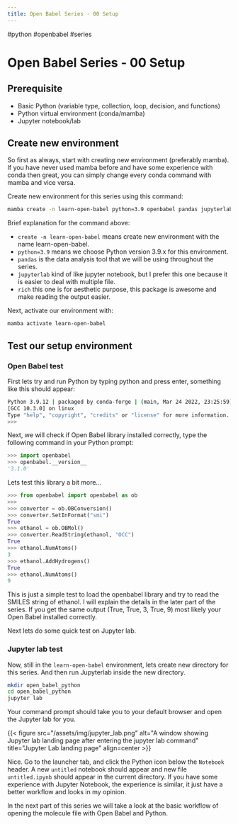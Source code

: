 ```yaml
---
title: Open Babel Series - 00 Setup
---
```


#python #openbabel #series

# Open Babel Series - 00 Setup

## Prerequisite

- Basic Python (variable type, collection, loop, decision, and functions)
- Python virtual environment (conda/mamba) 
- Jupyter notebook/lab

## Create new environment

So first as always, start with creating new environment (preferably mamba). If you have never used mamba before and have some experience with conda then great, you can simply change every conda command with mamba and vice versa.

Create new environment for this series using this command:

```bash
mamba create -n learn-open-babel python=3.9 openbabel pandas jupyterlab rich
```

Brief explanation for the command above:
- `create -n learn-open-babel` means create new environment with the name learn-open-babel.
- `python=3.9` means we choose Python version 3.9.x for this environment.
- `pandas` is the data analysis tool that we will be using throughout the series.
- `jupyterlab` kind of like jupyter notebook, but I prefer this one because it is easier to deal with multiple file.
- `rich` this one is for aesthetic purpose, this package is awesome and make reading the output easier.

Next, activate our environment with:

```bash
mamba activate learn-open-babel
```
## Test our setup environment

### Open Babel test

First lets try and run Python by typing python and press enter, something like this should appear:

```bash
Python 3.9.12 | packaged by conda-forge | (main, Mar 24 2022, 23:25:59)    
[GCC 10.3.0] on linux  
Type "help", "copyright", "credits" or "license" for more information.  
>>>
```

Next, we will check if Open Babel library installed correctly, type the following command in your Python prompt:

```python
>>> import openbabel  
>>> openbabel.__version__  
'3.1.0'
```

Lets test this library a bit more…

```python
>>> from openbabel import openbabel as ob
>>> 
>>> converter = ob.OBConversion()
>>> converter.SetInFormat("smi")
True
>>> ethanol = ob.OBMol()
>>> converter.ReadString(ethanol, "OCC")
True
>>> ethanol.NumAtoms()
3
>>> ethanol.AddHydrogens()
True
>>> ethanol.NumAtoms()
9
```

This is just a simple test to load the openbabel library and try to read the SMILES string of ethanol. I will explain the details in the later part of the series. If you get the same output (True, True, 3, True, 9) most likely your Open Babel installed correctly.

Next lets do some quick test on Jupyter lab.

### Jupyter lab test

Now, still in the `learn-open-babel` environment, lets create new directory for this series. And then run Jupyterlab inside the new directory.

```bash
mkdir open_babel_python
cd open_babel_python
jupyter lab
```

Your command prompt should take you to your default browser and open the Jupyter lab for you.

{{< figure src="/assets/img/jupyter_lab.png" alt="A window showing Jupyter lab landing page after entering the jupyter lab command" title="Jupyter Lab landing page" align=center >}}

Nice. Go to the launcher tab, and click the Python icon below the `Notebook` header. A new `untitled` notebook should appear and new file `untitled.ipynb` should appear in the current directory. If you have some experience with Jupyter Notebook, the experience is similar, it just have a better workflow and looks in my opinion.

In the next part of this series we will take a look at the basic workflow of opening the molecule file with Open Babel and Python.